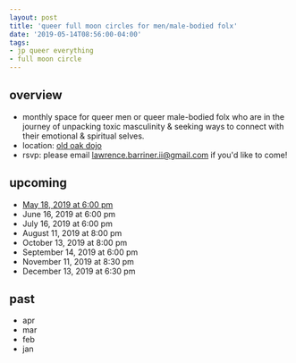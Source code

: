 ```yaml
---
layout: post
title: 'queer full moon circles for men/male-bodied folx'
date: '2019-05-14T08:56:00-04:00'
tags:
- jp queer everything
- full moon circle
--- 
```


## overview

* monthly space for queer men or queer male-bodied folx who are in the journey of unpacking toxic masculinity & seeking ways to connect with their emotional & spiritual selves. 
* location: [old oak dojo](https://oldoakdojo.com)
* rsvp: please email lawrence.barriner.ii@gmail.com if you'd like to come!


## upcoming

* [May 18, 2019 at 6:00 pm](https://oldoakdojo.com/event/full-moon-circle-for-queer-men-male-bodied-folx/2019-05-18/)
* June 16, 2019 at 6:00 pm
* July 16, 2019 at 6:00 pm
* August 11, 2019 at 8:00 pm
* October 13, 2019 at 8:00 pm
* September 14, 2019 at 6:00 pm
* November 11, 2019 at 8:30 pm
* December 13, 2019 at 6:30 pm



## past 

* apr
* mar
* feb
* jan

<!-- hyperlink bank -->


<!-- &#042; = asterisk -->
<!-- &#039; = single quote '-->

